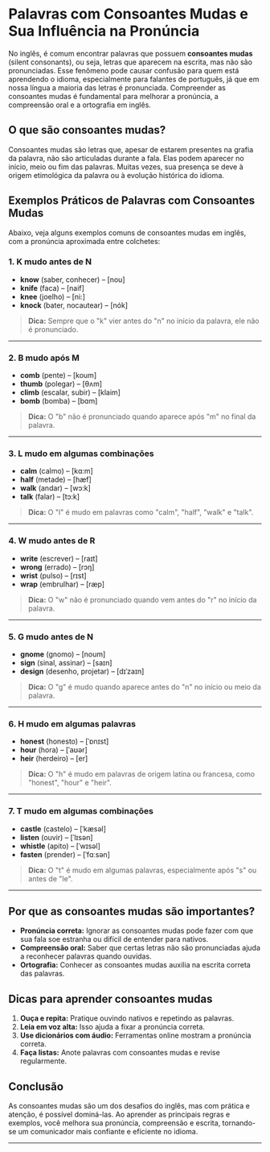 
# Palavras com Consoantes Mudas e Sua Influência na Pronúncia

No inglês, é comum encontrar palavras que possuem **consoantes mudas** (silent consonants), ou seja, letras que aparecem na escrita, mas não são pronunciadas. Esse fenômeno pode causar confusão para quem está aprendendo o idioma, especialmente para falantes de português, já que em nossa língua a maioria das letras é pronunciada. Compreender as consoantes mudas é fundamental para melhorar a pronúncia, a compreensão oral e a ortografia em inglês.

## O que são consoantes mudas?

Consoantes mudas são letras que, apesar de estarem presentes na grafia da palavra, não são articuladas durante a fala. Elas podem aparecer no início, meio ou fim das palavras. Muitas vezes, sua presença se deve à origem etimológica da palavra ou à evolução histórica do idioma.

## Exemplos Práticos de Palavras com Consoantes Mudas

Abaixo, veja alguns exemplos comuns de consoantes mudas em inglês, com a pronúncia aproximada entre colchetes:

### 1. **K** mudo antes de **N**

- **know** (saber, conhecer) – [nou]
- **knife** (faca) – [naif]
- **knee** (joelho) – [ni:]
- **knock** (bater, nocautear) – [nók]

> **Dica:** Sempre que o "k" vier antes do "n" no início da palavra, ele não é pronunciado.

---

### 2. **B** mudo após **M**

- **comb** (pente) – [koum]
- **thumb** (polegar) – [θʌm]
- **climb** (escalar, subir) – [klaim]
- **bomb** (bomba) – [bɑm]

> **Dica:** O "b" não é pronunciado quando aparece após "m" no final da palavra.

---

### 3. **L** mudo em algumas combinações

- **calm** (calmo) – [kɑ:m]
- **half** (metade) – [hæf]
- **walk** (andar) – [wɔ:k]
- **talk** (falar) – [tɔ:k]

> **Dica:** O "l" é mudo em palavras como "calm", "half", "walk" e "talk".

---

### 4. **W** mudo antes de **R**

- **write** (escrever) – [raɪt]
- **wrong** (errado) – [rɔŋ]
- **wrist** (pulso) – [rɪst]
- **wrap** (embrulhar) – [ræp]

> **Dica:** O "w" não é pronunciado quando vem antes do "r" no início da palavra.

---

### 5. **G** mudo antes de **N**

- **gnome** (gnomo) – [noum]
- **sign** (sinal, assinar) – [saɪn]
- **design** (desenho, projetar) – [dɪˈzaɪn]

> **Dica:** O "g" é mudo quando aparece antes do "n" no início ou meio da palavra.

---

### 6. **H** mudo em algumas palavras

- **honest** (honesto) – [ˈɒnɪst]
- **hour** (hora) – [ˈaʊər]
- **heir** (herdeiro) – [er]

> **Dica:** O "h" é mudo em palavras de origem latina ou francesa, como "honest", "hour" e "heir".

---

### 7. **T** mudo em algumas combinações

- **castle** (castelo) – [ˈkæsəl]
- **listen** (ouvir) – [ˈlɪsən]
- **whistle** (apito) – [ˈwɪsəl]
- **fasten** (prender) – [ˈfɑːsən]

> **Dica:** O "t" é mudo em algumas palavras, especialmente após "s" ou antes de "le".

---

## Por que as consoantes mudas são importantes?

- **Pronúncia correta:** Ignorar as consoantes mudas pode fazer com que sua fala soe estranha ou difícil de entender para nativos.
- **Compreensão oral:** Saber que certas letras não são pronunciadas ajuda a reconhecer palavras quando ouvidas.
- **Ortografia:** Conhecer as consoantes mudas auxilia na escrita correta das palavras.

## Dicas para aprender consoantes mudas

1. **Ouça e repita:** Pratique ouvindo nativos e repetindo as palavras.
2. **Leia em voz alta:** Isso ajuda a fixar a pronúncia correta.
3. **Use dicionários com áudio:** Ferramentas online mostram a pronúncia correta.
4. **Faça listas:** Anote palavras com consoantes mudas e revise regularmente.

## Conclusão

As consoantes mudas são um dos desafios do inglês, mas com prática e atenção, é possível dominá-las. Ao aprender as principais regras e exemplos, você melhora sua pronúncia, compreensão e escrita, tornando-se um comunicador mais confiante e eficiente no idioma.

---
```